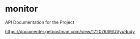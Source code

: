 # monitor

API Documentation for the Project

https://documenter.getpostman.com/view/17207639/UVyuRudy
